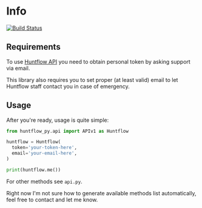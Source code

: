 # Info

[![Build Status](https://drone-gh.agrrh.com/api/badges/agrrh/huntflow-py/status.svg)](https://drone-gh.agrrh.com/agrrh/huntflow-py)

## Requirements

To use [Huntflow API](https://github.com/huntflow/api) you need to obtain personal token by asking support via email.

This library also requires you to set proper (at least valid) email to let Huntflow staff contact you in case of emergency.

## Usage

After you're ready, usage is quite simple:

```python
from huntflow_py.api import APIv1 as Huntflow

huntflow = Huntflow(
  token='your-token-here',
  email='your-email-here',
)

print(huntflow.me())
```

For other methods see `api.py`.

Right now I'm not sure how to generate available methods list automatically, feel free to contact and let me know.
